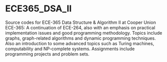 # ECE365_DSA_II
Source codes for ECE-365 Data Structure &amp; Algorithm II at Cooper Union
 ECE-365:
  A continuation of ECE-264, also with an emphasis on practical implementation issues and good programming methodology. Topics include graphs, graph-related algorithms and dynamic programming techniques. Also an introduction to some advanced topics such as Turing machines, computability and NP-complete systems. Assignments include programming projects and problem sets.
